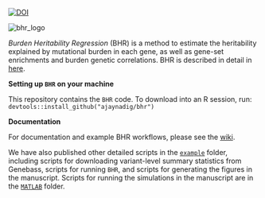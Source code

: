[![DOI](https://zenodo.org/badge/511173381.svg)](https://zenodo.org/badge/latestdoi/511173381)

![bhr_logo](https://github.com/ajaynadig/bhr/blob/master/BHR_logo.jpg?raw=true)

*Burden Heritability Regression* (BHR) is a method to estimate the heritability explained by mutational burden in each gene, as well as gene-set enrichments and burden genetic correlations. BHR is described in detail in [here](https://www.nature.com/articles/s41586-022-05684-z). 

**Setting up `BHR` on your machine**

This repository contains the `BHR` code. To download into an R session, run:
`devtools::install_github("ajaynadig/bhr")`

**Documentation**

For documentation and example BHR workflows, please see the [wiki](https://github.com/ajaynadig/bhr/wiki).

We have also published other detailed scripts in the [`example`](https://github.com/ajaynadig/bhr/tree/master/example) folder, including scripts for downloading variant-level summary statistics from Genebass, scripts for running `BHR`, and scripts for generating the figures in the manuscript. Scripts for running the simulations in the manuscript are in the [`MATLAB`](https://github.com/ajaynadig/bhr/tree/master/MATLAB) folder.
